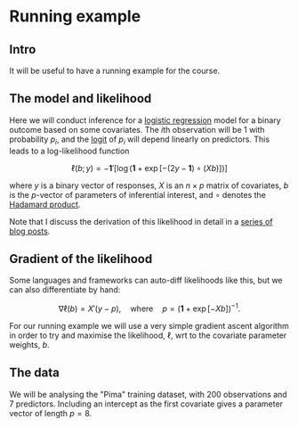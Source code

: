 # Running example

## Intro

It will be useful to have a running example for the course.

## The model and likelihood

Here we will conduct inference for a [logistic regression](https://en.wikipedia.org/wiki/Logistic_regression) model for a binary outcome based on some covariates. The $i$th observation will be 1 with probability $p_i$, and the [logit](https://en.wikipedia.org/wiki/Logit) of $p_i$ will depend linearly on predictors. This leads to a log-likelihood function

$$\ell(b; y) = -\mathbf{1}'[\log(\mathbf{1} + \exp[-(2y - \mathbf{1})\circ(Xb)])]$$

where $y$ is a binary vector of responses, $X$ is an $n\times p$ matrix of covariates, $b$ is the $p$-vector of parameters of inferential interest, and $\circ$ denotes the [Hadamard product](https://en.wikipedia.org/wiki/Hadamard_product_(matrices)).

Note that I discuss the derivation of this likelihood in detail in a [series of blog posts](https://darrenjw.wordpress.com/2022/08/07/bayesian-inference-for-a-logistic-regression-model-part-1/).

## Gradient of the likelihood

Some languages and frameworks can auto-diff likelihoods like this, but we can also differentiate by hand:

$$\nabla \ell(b) = X'(y-p), \quad \text{where}\quad p = (\mathbf{1} + \exp[-Xb])^{-1}.$$

For our running example we will use a very simple gradient ascent algorithm in order to try and maximise the likelihood, $\ell$, wrt to the covariate parameter weights, $b$.

## The data

We will be analysing the "Pima" training dataset, with 200 observations and 7 predictors. Including an intercept as the first covariate gives a parameter vector of length $p=8$.


